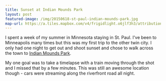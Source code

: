 ```yaml
---
title: Sunset at Indian Mounds Park
layout: post
featured-image: /img/20150618-st-paul-indian-mounds-park.jpg
map-url: https://a.tiles.mapbox.com/v4/frigidlight.o6jlf3h3/attribution,zoompan.html?access_token=pk.eyJ1IjoiZnJpZ2lkbGlnaHQiLCJhIjoiczg4X2VuYyJ9.yMtOhBeGB6hsQ5PogQT-_A#12/44.951/-93.07
---
```

I spent a week of my summer in Minnesota staying in St. Paul. I've been to Minneapolis many times but this was my first trip to the other twin city. I only had one night to get out and shoot sunset and chose to walk across the town to <a href="http://www.stpaul.gov/facilities.aspx?page=detail&RID=53">Indian Mounds Park</a>.

My one goal was to take a timelapse with a train moving through the shot and I missed that by a few minutes. This was still an awesome location though - cars were streaming along the riverfront road all night. 
